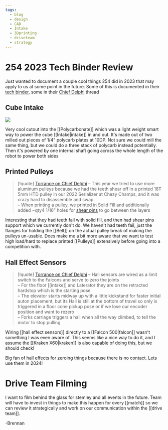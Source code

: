 ```yaml
---
tags:
  - blog
  - design
  - CAD
  - Intake
  - 3Dprinting
  - driveteam
  - strategy
---
```


# 254 2023 Tech Binder Review

Just wanted to document a couple cool things 254 did in 2023 that may apply to us at some point in the future. Some of this is documented in their [tech binder](https://media.team254.com/2023/10/90bc07c6-2023-Tech-Binder-V6.pdf), some in their [Chief Delphi](https://media.team254.com/2023/10/90bc07c6-2023-Tech-Binder-V6.pdf) thread

## Cube Intake

![](https://i.imgur.com/va27B9c.png)


Very cool cutout into the [[Polycarbonate]] which was a light weight smart way to power the cube [[Intake|intake]] in and out. It's made out of two milled out pieces of 1/4" polycarb plates at 10DP. Not sure we could mill the same thing, but we could do a three stack of polycarb instead potentially. Then it's powered by one internal shaft going across the whole length of the robot to power both sides

## Printed Pulleys

> [!quote] [Torrance on Chief Delphi](https://www.chiefdelphi.com/t/team-254-presents-2023-breakdown-technical-binder-code-q-a/443167/6?u=brennanb)
> – This year we tried to use more aluminum pulleys because we had the teeth shear off in a printed 18T 5mm HTD pulley in our 2022 Serializer at Chezy Champs, and it was crazy hard to disassemble and swap.  
– When printing a pulley, we printed in Solid Fill and additionally added ~qty4 1/16" holes for [shear pins](https://www.mcmaster.com/90145A419/) to go between the layers

Interesting that they had teeth fail with solid fill, and then had shear pins support which we currently don't do. We haven't had teeth fail, just the flanges for holding the [[Belt]] on the actual pulley break of making the pulleys un-usable. Does make me a bit more aware that we want to test high load/hard to replace printed [[Pulleys]] extensively before going into a competition with.

## Hall Effect Sensors

> [!quote] [Torrance on Chief Delphi](https://www.chiefdelphi.com/t/team-254-presents-2023-breakdown-technical-binder-code-q-a/443167/6?u=brennanb)
>– Hall sensors are wired as a limit switch to the Falcons and serve to zero the joints  
– For the floor [[intake]] and Laterator they are on the retracted hardstop which is the starting pose  
– The elevator starts midway up with a little kickstand for faster initial auton placement, but its Hall is still at the bottom of travel so only is triggered in a floor cone pickup pose or if we lose our encoder position and want to rezero  
– Forks carriage triggers a hall when all the way climbed, to tell the motor to stop pulling

Wiring [[hall effect sensors]] directly to a [[Falcon 500|falcon]] wasn't something I was even aware of. This seems like a nice way to do it, and I assume the [[Kraken X60|kraken]] is also capable of doing this, but we should check!

Big fan of hall effects for zeroing things because there is no contact. Lets use them in 2024!

# Drive Team Filming

I want to film behind the glass for stemley and all events in the future. Team will have to invest in things to make this happen for every [[match]] so we can review it strategically and work on our communication within the [[drive team]].

-Brennan
